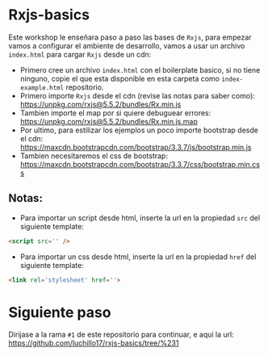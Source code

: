 # Rxjs-basics

Este workshop le enseñara paso a paso las bases de `Rxjs`, para empezar vamos a configurar el ambiente de desarrollo, vamos a usar un archivo `index.html` para cargar `Rxjs` desde un cdn:

* Primero cree un archivo `index.html` con el boilerplate basico, si no tiene ninguno, copie el que esta disponible en esta carpeta como `index-example.html` repositorio.
* Primero importe `Rxjs` desde el cdn (revise las notas para saber como): https://unpkg.com/rxjs@5.5.2/bundles/Rx.min.js
* Tambien importe el map por si quiere debuguear errores: https://unpkg.com/rxjs@5.5.2/bundles/Rx.min.js.map
* Por ultimo, para estilizar los ejemplos un poco importe bootstrap desde el cdn: https://maxcdn.bootstrapcdn.com/bootstrap/3.3.7/js/bootstrap.min.js
* Tambien necesitaremos el css de bootstrap: https://maxcdn.bootstrapcdn.com/bootstrap/3.3.7/css/bootstrap.min.css

## Notas:
* Para importar un script desde html, inserte la url en la propiedad `src` del siguiente template:
```html
<script src='' />
```
* Para importar un css desde html, inserte la url en la propiedad `href` del siguiente template:
```html
<link rel='stylesheet' href=''>
```

# Siguiente paso
Dirijase a la rama `#1` de este repositorio para continuar, e aqui la url: https://github.com/luchillo17/rxjs-basics/tree/%231
